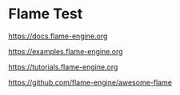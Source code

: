 # Flame Test

https://docs.flame-engine.org

https://examples.flame-engine.org

https://tutorials.flame-engine.org

https://github.com/flame-engine/awesome-flame